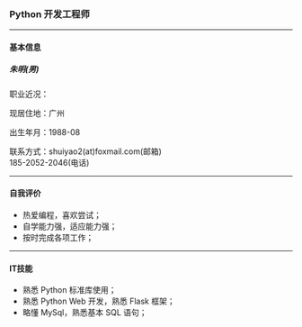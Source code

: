 ### Python 开发工程师
---
#### 基本信息

##### 朱明(男)

职业近况：  

现居住地：广州 

出生年月：1988-08  

联系方式：shuiyao2(at)foxmail.com(邮箱)  
         185-2052-2046(电话)  
         
---
#### 自我评价
* 热爱编程，喜欢尝试；  
* 自学能力强，适应能力强；  
* 按时完成各项工作；  

---
#### IT技能
* 熟悉 Python 标准库使用；
* 熟悉 Python Web 开发，熟悉 Flask 框架；
* 略懂 MySql，熟悉基本 SQL 语句；
